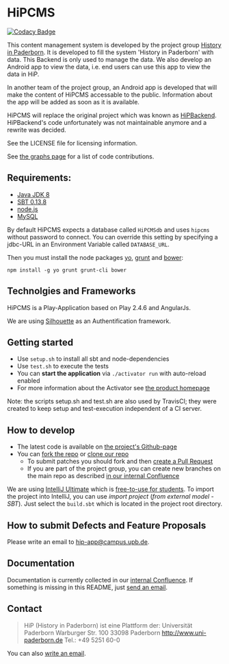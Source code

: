 HiPCMS
======

[![Codacy Badge](https://api.codacy.com/project/badge/grade/b905a3e6757a49979e2135f84f8feaef)](https://www.codacy.com/app/HiP-App/HiPCMS)

This content management system is developed by the project group [History in 
Paderborn](http://is.uni-paderborn.de/fachgebiete/fg-engels/lehre/ss15/hip-app/pg-hip-app.html).
It is developed to fill the system 'History in Paderborn' with data. This 
Backend is only used to manage the data. We also develop an Android app to 
view the data, i.e. end users can use this app to view the data in HiP.

In another team of the project group, an Android app is developed that will 
make the content of HiPCMS accessable to the public. Information about the app 
will be added as soon as it is available.

HiPCMS will replace the original project which was known as [HiPBackend](https://hip.upb.de/).
HiPBackend's code unfortunately was not maintainable anymore and a rewrite was decided. 

See the LICENSE file for licensing information.

See [the graphs page](https://github.com/HiP-App/HiPCMS/graphs/contributors) 
for a list of code contributions.

## Requirements:

 * [Java JDK 8](http://www.oracle.com/technetwork/java/javase/)
 * [SBT 0.13.8](http://www.scala-sbt.org/)
 * [node.js](http://nodejs.org/)
 * [MySQL](https://www.mysql.de/)

By default HiPCMS expects a database called ```HiPCMSdb``` and uses ```hipcms``` 
without password to connect. You can override this setting by specifying a 
jdbc-URL in an Environment Variable called ```DATABASE_URL```.

Then you must install the node packages [yo](http://yeoman.io), [grunt](http://gruntjs.com/) 
and [bower](http://bower.io/):

```
npm install -g yo grunt grunt-cli bower
```

## Technolgies and Frameworks

HiPCMS is a Play-Application based on Play 2.4.6 and AngularJs.

We are using [Silhouette](http://silhouette.mohiva.com/) as an Authentification framework.

## Getting started

 * Use ```setup.sh``` to install all sbt and node-dependencies
 * Use ```test.sh``` to execute the tests
 * You can **start the application** via ```./activator run``` with auto-reload enabled
 * For more information about the Activator see [the product homepage](https://www.lightbend.com/activator/download)

Note: the scripts setup.sh and test.sh are also used by TravisCI; they were 
created to keep setup and test-execution independent of a CI server.


## How to develop

 * The latest code is available on [the project's Github-page](https://github.com/HiP-App/HiPCMS/)
 * You can [fork the repo](https://help.github.com/articles/fork-a-repo/) or [clone our repo](https://help.github.com/articles/cloning-a-repository/)
   * To submit patches you should fork and then [create a Pull Request](https://help.github.com/articles/using-pull-requests/)
   * If you are part of the project group, you can create new branches on the main repo as described [in our internal
     Confluence](http://atlassian-hip.cs.upb.de:8090/display/DCS/Conventions+for+git)

We are using [IntelliJ Ultimate](https://www.jetbrains.com/idea/) which is [free-to-use for students](https://www.jetbrains.com/student/). 
To import the project into IntelliJ, you can use *import project* (*from 
external model* - *SBT*). Just select the ```build.sbt``` which is located in 
the project root directory.

## How to submit Defects and Feature Proposals

Please write an email to [hip-app@campus.upb.de](mailto:hip-app@campus.upb.de).

## Documentation

Documentation is currently collected in our [internal Confluence](http://atlassian-hip.cs.upb.de:8090/dashboard.action). If something is missing in 
this README, just [send an email](mailto:hip-app@campus.upb.de).


## Contact

> HiP (History in Paderborn) ist eine Plattform der:
> Universität Paderborn
> Warburger Str. 100
> 33098 Paderborn
> http://www.uni-paderborn.de
> Tel.: +49 5251 60-0

You can also [write an email](mailto:hip-app@campus.upb.de).